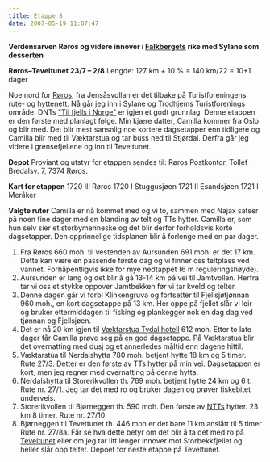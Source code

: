```yaml
---
title: Etappe 8
date: 2007-05-19 11:07:47
---
```


<strong>Verdensarven Røros og videre innover i <a href="http://www.falkberget.no/">Falkbergets</a> rike med Sylane som desserten</strong>

<strong>Røros–Teveltunet 23/7 – 2/8</strong>
Lengde: 127 km + 10 %        =  140 km/22 = 10+1 dager

Noe nord for <a href="http://www.verdensarvenroros.no/">Røros</a>, fra Jensåsvollan er det tilbake på Turistforeningens rute- og hyttenett. Nå går jeg inn i Sylane og <a href="http://www.tt.no/">Trodhjems Turistforenings</a> område. DNTs <a href="http://www.turistforeningen.no/index.php?fo_id=1991">"Til fjells i Norge"</a> er igjen et godt grunnlag. Denne etappen er den første med planlagt følge. Min kjære datter, Camilla kommer fra Oslo og blir med. Det blir mest sansnlig noe kortere dagsetapper enn tidligere og Camilla blir med til Væktarstua og tar buss ned til Stjørdal. Derfra går jeg videre i grensefjellene og inn til Teveltunet.

<strong>Depot</strong>
Proviant og utstyr for etappen sendes til:  Røros Postkontor, Tollef Bredalsv. 7, 7374 Røros.

<strong>Kart for etappen</strong>
1720 III    Røros
1720 I   Stuggusjøen
1721 II          Esandsjøen
1721 I            Meråker

<strong>Valgte ruter</strong>
Camilla er nå kommet med og vi to, sammen med Najax satser på noen fine dager med en blanding av telt og TTs hytter. Camilla er, som hun selv sier et storbymenneske og det blir derfor forholdsvis korte dagsetapper. Den opprinnelige tidsplanen blir å forlenge med en par dager.
<ol>
	<li> Fra Røros 660 moh. til vestenden av Aursunden 691 moh. er det 17 km. Dette kan være en passende første dag og vi finner oss teltplass ved vannet. Forhåpentligvis ikke for mye nedtappet (6 m reguleringshøyde).</li>
	<li> Aursunden er lang og det blir å gå 13-14 km på vei til Jamtvollen. Herfra tar vi oss et stykke oppover Jamtbekken før vi tar kveld og telter.</li>
	<li> Denne dagen går vi forbi Klinkengruva og fortsetter til Fjellsjøtjønnan 960 moh., en kort dagsetappe på 13 km. Her oppe på fjellet slår vi leir og bruker ettermiddagen til fisking og plankegger nok en dag dag ved tjønnan og Fjellsjøen.</li>
	<li> Det er nå 20 km igjen til <a href="http://www.vaektarstua.no/">Væktarstua Tydal hotell</a> 612 moh. Etter to late dager får Camilla prøve seg på en god dagsetappe. På Væktarstua blir det overnatting med dusj og et annerledes måltid enn dagene hittil.</li>
	<li> Væktarstua til Nerdalshytta 780 moh. betjent hytte 18 km og 5 timer. Rute 27/3.  Detter er den første av TTs hytter på min vei. Dagsetappen er kort, men jeg regner med overnatting på denne hytta.</li>
	<li> Nerdalshytta til Storerikvollen th. 769 moh.  betjent hytte 24 km og 6 t. Rute nr. 27/1. Jeg tar det med ro og bruker dagen og prøver fiskebitet underveis.</li>
	<li> Storerikvollen til Bjørneggen th. 590 moh. Den første av <a href="http://www.nt-tur.no/">NTTs</a> hytter. 23 km 8 timer. Rute nr. 27/10</li>
	<li> Bjørneggen til Tevettunet th. 446 moh er det bare 11 km anslått til 5 timer Rute nr. 27/8a. Får se hva dette betyr om det blir å ta det med ro på <a href="http://www.teveltunet.no/">Teveltunet</a> eller om jeg tar litt lenger innover mot Storbekkfjellet og heller slår opp teltet. Depoet for neste etappe på Teveltunet.</li>
</ol>
